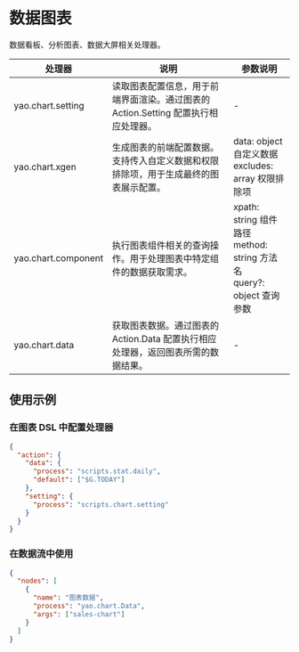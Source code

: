 # 数据图表

数据看板、分析图表、数据大屏相关处理器。

| 处理器              | 说明                                                                                 | 参数说明                                                                   |
| ------------------- | ------------------------------------------------------------------------------------ | -------------------------------------------------------------------------- |
| yao.chart.setting   | 读取图表配置信息，用于前端界面渲染。通过图表的 Action.Setting 配置执行相应处理器。   | -                                                                          |
| yao.chart.xgen      | 生成图表的前端配置数据。支持传入自定义数据和权限排除项，用于生成最终的图表展示配置。 | data: object 自定义数据<br>excludes: array 权限排除项                      |
| yao.chart.component | 执行图表组件相关的查询操作。用于处理图表中特定组件的数据获取需求。                   | xpath: string 组件路径<br>method: string 方法名<br>query?: object 查询参数 |
| yao.chart.data      | 获取图表数据。通过图表的 Action.Data 配置执行相应处理器，返回图表所需的数据结果。    | -                                                                          |

## 使用示例

### 在图表 DSL 中配置处理器

```json
{
  "action": {
    "data": {
      "process": "scripts.stat.daily",
      "default": ["$G.TODAY"]
    },
    "setting": {
      "process": "scripts.chart.setting"
    }
  }
}
```

### 在数据流中使用

```json
{
  "nodes": [
    {
      "name": "图表数据",
      "process": "yao.chart.Data",
      "args": ["sales-chart"]
    }
  ]
}
```
